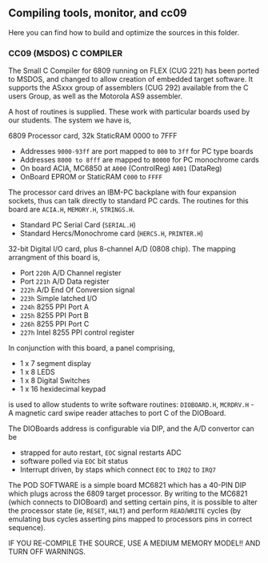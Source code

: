 ## Compiling tools, monitor, and cc09

Here you can find how to build and optimize the sources in this folder.

### CC09 (MSDOS) C COMPILER

The Small C Compiler for 6809 running on FLEX (CUG 221) has been ported to MSDOS, and changed to allow creation of embedded target software. It supports the ASxxx group of assemblers (CUG 292) available from the C users Group, as well as the Motorola AS9 assembler.

A host of routines is supplied. These work with particular boards used by our students. The system we have is,

6809 Processor card, 32k StaticRAM 0000 to 7FFF

* Addresses `9000-93ff` are port mapped to `000` to `3ff` for PC type boards
* Addresses `8000 to 8fff` are mapped to `B0000` for PC monochrome cards
* On board ACIA, MC6850 at `A000` (ControlReg) `A001` (DataReg)
* OnBoard EPROM or StaticRAM `C000` to `FFFF`

The processor card drives an IBM-PC backplane with four expansion sockets, thus can talk directly to standard PC cards. The routines for this board are `ACIA.H`, `MEMORY.H`, `STRINGS.H`.

* Standard PC Serial Card (`SERIAL.H`)
* Standard Hercs/Monochrome card (`HERCS.H`, `PRINTER.H`)

32-bit Digital I/O card, plus 8-channel A/D (0808 chip). The mapping arrangment of this board is,
* Port `220h`  A/D Channel register
* Port `221h`  A/D Data register
* `222h`  A/D End Of Conversion signal
* `223h`  Simple latched I/O
* `224h`  8255 PPI Port A
* `225h`  8255 PPI Port B
* `226h`  8255 PPI Port C
* `227h`  Intel 8255 PPI control register

In conjunction with this board, a panel comprising,
* 1 x 7 segment display
* 1 x 8 LEDS 
* 1 x 8 Digital Switches
* 1 x 16 hexidecimal keypad

is used to allow students to write software routines: `DIOBOARD.H`, `MCRDRV.H` - A magnetic card swipe reader attaches to port C of the DIOBoard.

The DIOBoards address is configurable via DIP, and the A/D convertor can be
   - strapped for auto restart, `EOC` signal restarts ADC
   - software polled via `EOC` bit status
   - Interrupt driven, by staps which connect `EOC` to `IRQ2` to `IRQ7`

The POD SOFTWARE is a simple board MC6821 which has a 40-PIN DIP which plugs across the 6809 target processor. By writing to the MC6821 (which connects to DIOBoard) and setting certain pins, it is possible to alter the processor state (ie, `RESET`, `HALT`) and perform `READ`/`WRITE` cycles (by emulating bus cycles asserting pins mapped to processors pins in correct sequence).

IF YOU RE-COMPILE THE SOURCE, USE A MEDIUM MEMORY MODEL!! AND TURN OFF WARNINGS.
